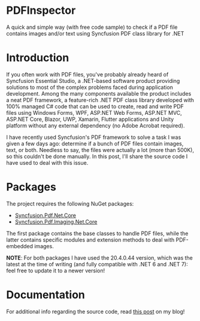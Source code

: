 # PDFInspector
A quick and simple way (with free code sample) to check if a PDF file contains images and/or text using Syncfusion PDF class library for .NET

# Introduction
If you often work with PDF files, you've probably already heard of Syncfusion Essential Studio, a .NET-based software product providing solutions to most of the complex problems faced during application development. Among the many components available the product includes a neat PDF framework, a feature-rich .NET PDF class library developed with 100% managed C# code that can be used to create, read and write PDF files using Windows Forms, WPF, ASP.NET Web Forms, ASP.NET MVC, ASP.NET Core, Blazor, UWP, Xamarin, Flutter applications and Unity platform without any external dependency (no Adobe Acrobat required).

I have recently used Syncfusion's PDF framework to solve a task I was given a few days ago: determine if a bunch of PDF files contain images, text, or both. Needless to say, the files were actually a lot (more than 500K), so this couldn't be done manually. In this post, I'll share the source code I have used to deal with this issue.

# Packages
The project requires the following NuGet packages:
* [Syncfusion.Pdf.Net.Core](https://www.nuget.org/packages/Syncfusion.Pdf.Net.Core?WT.mc_id=DT-MVP-5003202)
* [Syncfusion.Pdf.Imaging.Net.Core](https://www.nuget.org/packages/Syncfusion.Pdf.Imaging.Net.Core/?WT.mc_id=DT-MVP-5003202)

The first package contains the base classes to handle PDF files, while the latter contains specific modules and extension methods to deal with PDF-embedded images.

**NOTE**: For both packages I have used the 20.4.0.44 version, which was the latest at the time of writing (and fully compatible with .NET 6 and .NET 7): feel free to update it to a newer version!

# Documentation
For additional info regarding the source code, read [this post](https://www.ryadel.com/en/c-sharp-pdf-contains-images-text-net/) on my blog!
